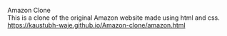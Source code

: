 Amazon Clone
<br>
This is a clone of the original Amazon website made using html and css.
<br>
https://kaustubh-waje.github.io/Amazon-clone/amazon.html
